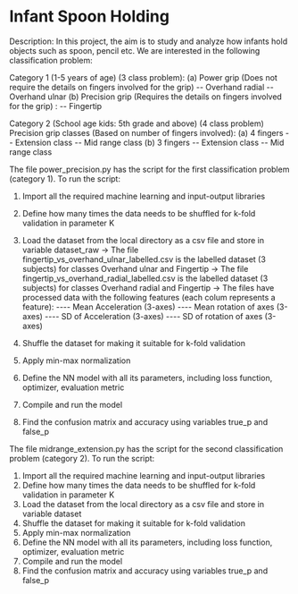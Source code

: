 # Infant Spoon Holding


Description: In this project, the aim is to study and analyze how infants hold objects such as spoon, pencil etc. We are interested in the following classification problem:

Category 1 (1-5 years of age) (3 class problem):
(a) Power grip (Does not require the details on fingers involved for the grip)
-- Overhand radial
-- Overhand ulnar
(b) Precision grip (Requires the details on fingers involved for the grip) :
-- Fingertip

Category 2 (School age kids: 5th grade and above) (4 class problem)
Precision grip classes (Based on number of fingers involved):
(a) 4 fingers
-- Extension class
-- Mid range class
(b) 3 fingers
-- Extension class
-- Mid range class


The file power_precision.py has the script for the first classification problem (category 1). 
To run the script:

1. Import all the required machine learning and input-output libraries
2. Define how many times the data needs to be shuffled for k-fold validation in parameter K
3. Load the dataset from the local directory as a csv file and store in variable dataset_raw
    -> The file fingertip_vs_overhand_ulnar_labelled.csv is the labelled dataset (3 subjects) for classes Overhand ulnar and Fingertip
    -> The file fingertip_vs_overhand_radial_labelled.csv is the labelled dataset (3 subjects) for classes Overhand radial and Fingertip
    -> The files have processed data with the following features (each colum represents a feature):
       ---- Mean Acceleration (3-axes)
       ---- Mean rotation of axes (3-axes)
       ---- SD of Acceleration (3-axes)
       ---- SD of rotation of axes (3-axes)

5. Shuffle the dataset for making it suitable for k-fold validation
6. Apply min-max normalization
7. Define the NN model with all its parameters, including loss function, optimizer, evaluation metric
8. Compile and run the model
9. Find the confusion matrix and accuracy using variables true_p and false_p


The file midrange_extension.py has the script for the second classification problem (category 2). 
To run the script:

1. Import all the required machine learning and input-output libraries
2. Define how many times the data needs to be shuffled for k-fold validation in parameter K
3. Load the dataset from the local directory as a csv file and store in variable dataset
5. Shuffle the dataset for making it suitable for k-fold validation
6. Apply min-max normalization
7. Define the NN model with all its parameters, including loss function, optimizer, evaluation metric
8. Compile and run the model
9. Find the confusion matrix and accuracy using variables true_p and false_p
